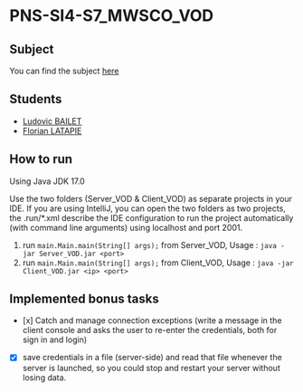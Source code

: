 # PNS-SI4-S7_MWSCO_VOD

## Subject
You can find the subject [here](./subject.md)
## Students
- [Ludovic BAILET](https://github.com/Ludovic-BAILET)
- [Florian LATAPIE](https://github.com/FlorianLatapie)

## How to run 
Using Java JDK 17.0

Use the two folders (Server_VOD & Client_VOD) as separate projects in your IDE. 
If you are using IntelliJ, you can open the two folders as two projects, the .run/*.xml describe the IDE configuration to run the project automatically (with command line arguments) using localhost and port 2001.
1. run `main.Main.main(String[] args);` from Server_VOD, Usage : `java -jar Server_VOD.jar <port>`
2. run `main.Main.main(String[] args);` from Client_VOD, Usage : `java -jar Client_VOD.jar <ip> <port>`

## Implemented bonus tasks
- [x] Catch and manage connection exceptions (write a message in the client console and asks the user to re-enter the credentials, both for sign in and login)
- [x] save credentials in a file (server-side) and read that file whenever the server is launched, so you could stop and restart your server without losing data.
